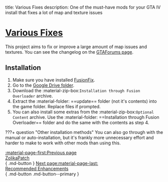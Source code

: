 title: Various Fixes
description: One of the must-have mods for your GTA IV install that fixes a lot of map and texture issues

# [Various Fixes](https://gtaforums.com/topic/975211-various-fixes/)

This project aims to fix or improve a large amount of map issues and textures. You can see the changelog on the [GTAForums page](https://gtaforums.com/topic/975211-various-fixes/).

<h2>Installation</h2>

1. Make sure you have installed [FusionFix](fusionfix.md).
2. Go to the [Google Drive folder](https://drive.google.com/drive/folders/1nLq3uiw1XFW5lrIwdSLuk2ZhpEWzdLw0).
3. Download the :material-zip-box:`Installation through Fusion Overloader` archive.
4. Extract the :material-folder: ==update== folder (not it's contents) into the game folder. Replace files if prompted.
5. You can also install some extras from the :material-zip-box:`Optional Content` archive. Use the :material-folder: ==Installation through Fusion Overloader== folder and do the same with the contents as step 4.

???+ question "Other installation methods"
    You can also go through with the manual or auto-installation, but it's frankly more unnecessary effort and harder to make to work with other mods than using this.

[:material-page-first:Previous page <br>ZolikaPatch</br>](zolikapatch.md){ .md-button } [Next page:material-page-last: <br>Recommended Enhancements</br>](../../enhancements.md){ .md-button .md-button--primary }
